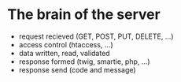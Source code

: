 # The brain of the server

* request recieved (GET, POST, PUT, DELETE, ...)
* access control (htaccess, ...)
* data written, read, validated
* response formed (twig, smartie, php, ...)
* response send (code and message)